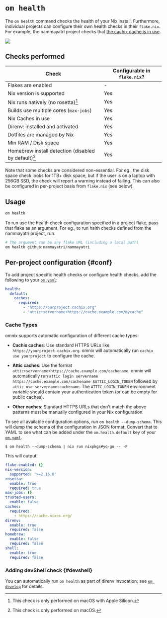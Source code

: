 # `om health`

The `om health` command checks the health of your Nix install. Furthermore, individual projects can configure their own health checks in their `flake.nix`. For example, the nammayatri project checks that [the cachix cache is in use][ny-cache].

[ny-cache]: https://github.com/nammayatri/nammayatri/blob/e25e0931e698a4eb369da0eba7f5a02dd03f59a6/om.yaml#L4-L6


![](https://github.com/juspay/omnix/assets/3998/abbbc54b-d888-42fb-a2a8-31d9ae142d6a)


## Checks performed

| Check                                  | Configurable in `flake.nix`? |
| -------------------------------------- | ---------------------------- |
| Flakes are enabled                     | -                            |
| Nix version is supported               | Yes                          |
| Nix runs natively (no rosetta)[^ros]   | Yes                          |
| Builds use multiple cores (`max-jobs`) | Yes                          |
| Nix Caches in use                      | Yes                          |
| Direnv: installed and activated        | Yes                          |
| Dotfiles are managed by Nix            | Yes                          |
| Min RAM / Disk space                   | Yes                          |
| Homebrew install detection (disabled by default)[^macos] | Yes                |

[^ros]: This check is only performed on macOS with Apple Silicon.
[^macos]: This check is only performed on  macOS.

Note that some checks are considered non-essential. For eg., the disk space check looks for 1TB+ disk space, but if the user is on a laptop with 256GB SSD, the check will report a warning instead of failing. This can also be configured in per-project basis from `flake.nix` (see below).

## Usage

```bash
om health
```

To run use the health check configuration specified in a project flake, pass that flake as an argument. For eg., to run halth checks defined from the nammayatri project, run:

```bash
# The argument can be any flake URL (including a local path)
om health github:nammayatri/nammayatri
```

## Per-project configuration {#conf}

To add project specific health checks or configure health checks, add the following to your [`om.yaml`](../config.md):

```yaml
health:
  default:
    caches:
      required:
        - "https://ourproject.cachix.org"
        - "attic+servername+https://cache.example.com/mycache"
```

### Cache Types

omnix supports automatic configuration of different cache types:

- **Cachix caches**: Use standard HTTPS URLs like `https://yourproject.cachix.org`. omnix will automatically run `cachix use yourproject` to configure the cache.

- **Attic caches**: Use the format `attic+servername+https://cache.example.com/cachename`. omnix will automatically run `attic login servername https://cache.example.com/cachename $ATTIC_LOGIN_TOKEN` followed by `attic use servername:cachename`. The `ATTIC_LOGIN_TOKEN` environment variable should contain your authentication token (or can be empty for public caches).

- **Other caches**: Standard HTTPS URLs that don't match the above patterns must be manually configured in your Nix configuration.

To see all available configuration options, run `om health --dump-schema`. This will dump the schema of the configuration in JSON format. Convert that to YAML to see what can be added under the `om.health.default` key of your [`om.yaml`](../config.md).

```sh-session
$ om health --dump-schema | nix run nixpkgs#yq-go -- -P
```

This will output:

```yaml
flake-enabled: {}
nix-version:
  supported: '>=2.16.0'
rosetta:
  enable: true
  required: true
max-jobs: {}
trusted-users:
  enable: false
caches:
  required:
    - https://cache.nixos.org/
direnv:
  enable: true
  required: false
homebrew:
  enable: false
  required: false
shell:
  enable: true
  required: false
```

### Adding devShell check {#devshell}

You can automatically run `om health` as part of direnv invocation; see [`om develop`](develop.md) for details.

